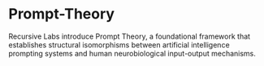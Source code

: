 # Prompt-Theory
Recursive Labs introduce Prompt Theory, a foundational framework that establishes structural isomorphisms between artificial intelligence prompting systems and human neurobiological input-output mechanisms.
